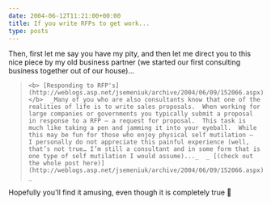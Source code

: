 ```yaml
---
date: 2004-06-12T11:21:00+00:00
title: If you write RFPs to get work...
type: posts
---
```

Then, first let me say you have my pity, and then let me direct you to this nice piece by my old business partner (we started our first consulting business together out of our house)...

<blockquote dir="ltr" style="MARGIN-RIGHT: 0px">

    <b> [Responding to RFP's](http://weblogs.asp.net/jsemeniuk/archive/2004/06/09/152066.aspx) </b>  _Many of you who are also consultants know that one of the realities of life is to write sales proposals.  When working for large companies or governments you typically submit a proposal in response to a RFP – a request for proposal.  This task is much like taking a pen and jamming it into your eyeball.  While this may be fun for those who enjoy physical self mutilation –  I personally do not appreciate this painful experience (well, that’s not true… I’m still a consultant and in some form that is one type of self mutilation I would assume)..._  _ [(check out the whole post here)](http://weblogs.asp.net/jsemeniuk/archive/2004/06/09/152066.aspx) _

</blockquote>

<p class="Section1">
  Hopefully you'll find it amusing, even though it is completely true 🙂
